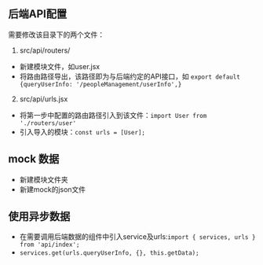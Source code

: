 ## 后端API配置

需要修改该目录下的两个文件：

1. src/api/routers/

* 新建模块文件，如user.jsx
* 将路由路径导出，该路径即为与后端约定的API接口，如 `export default {queryUserInfo: '/peopleManagement/userInfo',}`

2. src/api/urls.jsx

* 将第一步中配置的路由路径引入到该文件：`import User from './routers/user'`
* 引入导入的模块：`const urls = [User];`

## mock 数据

* 新建模块文件夹
* 新建mock的json文件

## 使用异步数据

* 在需要调用后端数据的组件中引入service及urls:`import { services, urls } from 'api/index';`
* 
    `services.get(urls.queryUserInfo, {}, this.getData);`

